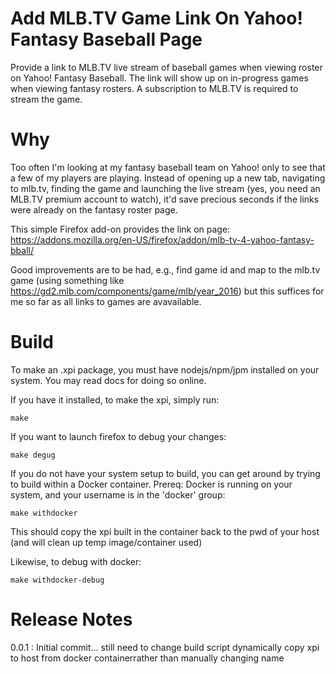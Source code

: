 # Add MLB.TV Game Link On Yahoo! Fantasy Baseball Page
Provide a link to MLB.TV live stream of baseball games when viewing roster on Yahoo! Fantasy Baseball. The link will show up on in-progress games when viewing fantasy rosters. A subscription to MLB.TV is required to stream the game. 

Why
==============
Too often I'm looking at my fantasy baseball team on Yahoo! only to see that a few of my players are playing. Instead of opening up a new tab, navigating to mlb.tv, finding the game and launching the live stream (yes, you need an MLB.TV premium account to watch), it'd save precious seconds if the links were already on the fantasy roster page.

This simple Firefox add-on provides the link on page: https://addons.mozilla.org/en-US/firefox/addon/mlb-tv-4-yahoo-fantasy-bball/

Good improvements are to be had, e.g., find game id and map to the mlb.tv game (using something like https://gd2.mlb.com/components/game/mlb/year_2016) but this suffices for me so far as all links to games are avavailable.


Build
==============
To make an .xpi package, you must have nodejs/npm/jpm installed on your system. You may read docs for doing so online.

If you have it installed, to make the xpi, simply run:

    make

If you want to launch firefox to debug your changes:

    make degug

If you do not have your system setup to build, you can get around by trying to
build within a Docker container. Prereq: Docker is running on your
system, and your username is in the 'docker' group:

    make withdocker

This should copy the xpi built in the container back
to the pwd of your host (and will clean up temp image/container used)

Likewise, to debug with docker:

    make withdocker-debug

Release Notes
==============

0.0.1 : Initial commit... still need to change build script dynamically copy xpi to host from docker containerrather than manually changing name 
